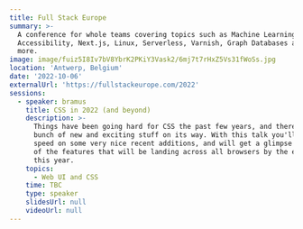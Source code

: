 ```yaml
---
title: Full Stack Europe
summary: >-
  A conference for whole teams covering topics such as Machine Learning,
  Accessibility, Next.js, Linux, Serverless, Varnish, Graph Databases and much
  more.
image: image/fuiz5I8Iv7bV8YbrK2PKiY3Vask2/6mj7t7rHxZ5Vs31fWoSs.jpg
location: 'Antwerp, Belgium'
date: '2022-10-06'
externalUrl: 'https://fullstackeurope.com/2022'
sessions:
  - speaker: bramus
    title: CSS in 2022 (and beyond)
    description: >-
      Things have been going hard for CSS the past few years, and there's a
      bunch of new and exciting stuff on its way. With this talk you'll be up to
      speed on some very nice recent additions, and will get a glimpse of a lot
      of the features that will be landing across all browsers by the end of
      this year.
    topics:
      - Web UI and CSS
    time: TBC
    type: speaker
    slidesUrl: null
    videoUrl: null
---
```

